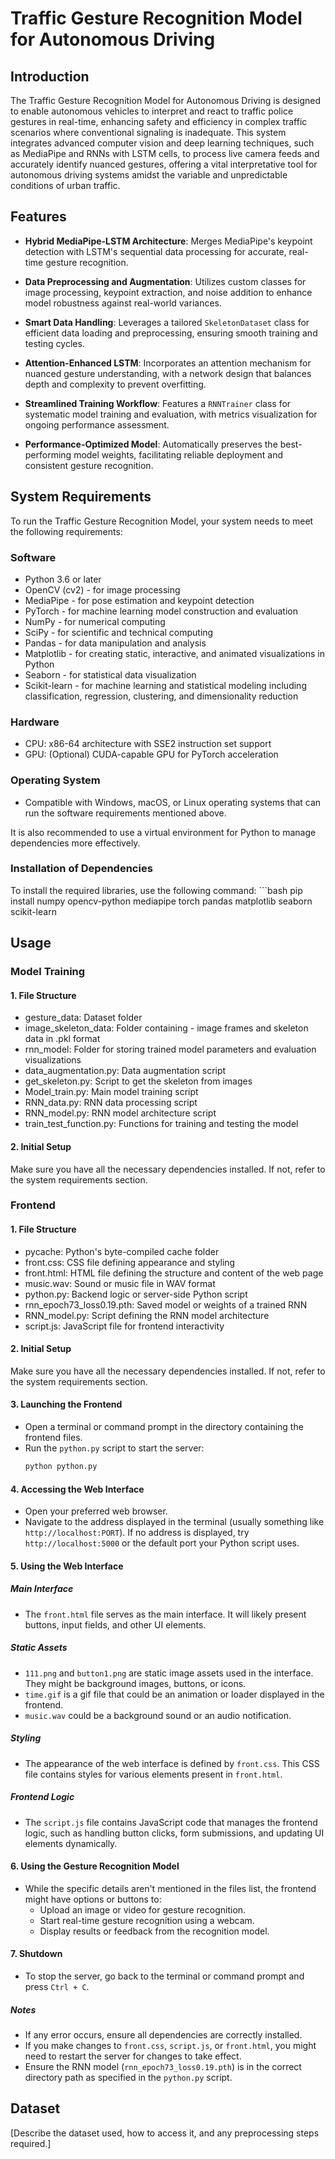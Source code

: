 # Traffic Gesture Recognition Model for Autonomous Driving

## Introduction
The Traffic Gesture Recognition Model for Autonomous Driving is designed to enable autonomous vehicles to interpret and react to traffic police gestures in real-time, enhancing safety and efficiency in complex traffic scenarios where conventional signaling is inadequate. This system integrates advanced computer vision and deep learning techniques, such as MediaPipe and RNNs with LSTM cells, to process live camera feeds and accurately identify nuanced gestures, offering a vital interpretative tool for autonomous driving systems amidst the variable and unpredictable conditions of urban traffic.

## Features

- **Hybrid MediaPipe-LSTM Architecture**: Merges MediaPipe's keypoint detection with LSTM's sequential data processing for accurate, real-time gesture recognition.

- **Data Preprocessing and Augmentation**: Utilizes custom classes for image processing, keypoint extraction, and noise addition to enhance model robustness against real-world variances.

- **Smart Data Handling**: Leverages a tailored `SkeletonDataset` class for efficient data loading and preprocessing, ensuring smooth training and testing cycles.

- **Attention-Enhanced LSTM**: Incorporates an attention mechanism for nuanced gesture understanding, with a network design that balances depth and complexity to prevent overfitting.

- **Streamlined Training Workflow**: Features a `RNNTrainer` class for systematic model training and evaluation, with metrics visualization for ongoing performance assessment.

- **Performance-Optimized Model**: Automatically preserves the best-performing model weights, facilitating reliable deployment and consistent gesture recognition.


## System Requirements

To run the Traffic Gesture Recognition Model, your system needs to meet the following requirements:

### Software
- Python 3.6 or later
- OpenCV (cv2) - for image processing
- MediaPipe - for pose estimation and keypoint detection
- PyTorch - for machine learning model construction and evaluation
- NumPy - for numerical computing
- SciPy - for scientific and technical computing
- Pandas - for data manipulation and analysis
- Matplotlib - for creating static, interactive, and animated visualizations in Python
- Seaborn - for statistical data visualization
- Scikit-learn - for machine learning and statistical modeling including classification, regression, clustering, and dimensionality reduction

### Hardware
- CPU: x86-64 architecture with SSE2 instruction set support
- GPU: (Optional) CUDA-capable GPU for PyTorch acceleration

### Operating System
- Compatible with Windows, macOS, or Linux operating systems that can run the software requirements mentioned above.

It is also recommended to use a virtual environment for Python to manage dependencies more effectively.

### Installation of Dependencies
To install the required libraries, use the following command:
    ```bash 
    pip install numpy opencv-python mediapipe torch pandas matplotlib seaborn scikit-learn

## Usage
### Model Training
#### 1. File Structure

- gesture_data: Dataset folder
- image_skeleton_data: Folder containing - image frames and skeleton data in .pkl format
- rnn_model: Folder for storing trained model parameters and evaluation visualizations
- data_augmentation.py: Data augmentation script
- get_skeleton.py: Script to get the skeleton from images
- Model_train.py: Main model training script
- RNN_data.py: RNN data processing script
- RNN_model.py: RNN model architecture script
- train_test_function.py: Functions for training and testing the model

#### 2. Initial Setup

Make sure you have all the necessary dependencies installed. If not, refer to the system requirements section.

### Frontend
#### 1. File Structure

- pycache: Python's byte-compiled cache folder
- front.css: CSS file defining appearance and styling
- front.html: HTML file defining the structure and content of the web page
- music.wav: Sound or music file in WAV format
- python.py: Backend logic or server-side Python script
- rnn_epoch73_loss0.19.pth: Saved model or weights of a trained RNN
- RNN_model.py: Script defining the RNN model architecture
- script.js: JavaScript file for frontend interactivity

#### 2. Initial Setup

Make sure you have all the necessary dependencies installed. If not, refer to the system requirements section.

#### 3. Launching the Frontend

- Open a terminal or command prompt in the directory containing the frontend files.
- Run the `python.py` script to start the server:
  ```bash
  python python.py

#### 4. Accessing the Web Interface
- Open your preferred web browser.
- Navigate to the address displayed in the terminal (usually something like `http://localhost:PORT`). If no address is displayed, try `http://localhost:5000` or the default port your Python script uses.

#### 5. Using the Web Interface
##### Main Interface
- The `front.html` file serves as the main interface. It will likely present buttons, input fields, and other UI elements.

##### Static Assets
- `111.png` and `button1.png` are static image assets used in the interface. They might be background images, buttons, or icons.
- `time.gif` is a gif file that could be an animation or loader displayed in the frontend.
- `music.wav` could be a background sound or an audio notification.

##### Styling
- The appearance of the web interface is defined by `front.css`. This CSS file contains styles for various elements present in `front.html`.

##### Frontend Logic
- The `script.js` file contains JavaScript code that manages the frontend logic, such as handling button clicks, form submissions, and updating UI elements dynamically.

#### 6. Using the Gesture Recognition Model
- While the specific details aren't mentioned in the files list, the frontend might have options or buttons to:
    - Upload an image or video for gesture recognition.
    - Start real-time gesture recognition using a webcam.
    - Display results or feedback from the recognition model.

#### 7. Shutdown
- To stop the server, go back to the terminal or command prompt and press `Ctrl + C`.

##### Notes
- If any error occurs, ensure all dependencies are correctly installed.
- If you make changes to `front.css`, `script.js`, or `front.html`, you might need to restart the server for changes to take effect.
- Ensure the RNN model (`rnn_epoch73_loss0.19.pth`) is in the correct directory path as specified in the `python.py` script.

## Dataset
[Describe the dataset used, how to access it, and any preprocessing steps required.]


